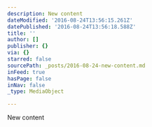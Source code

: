 ```yaml
---
description: New content
dateModified: '2016-08-24T13:56:15.261Z'
datePublished: '2016-08-24T13:56:18.588Z'
title: ''
author: []
publisher: {}
via: {}
starred: false
sourcePath: _posts/2016-08-24-new-content.md
inFeed: true
hasPage: false
inNav: false
_type: MediaObject

---
```

New content